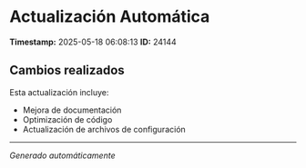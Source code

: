 # Actualización Automática

**Timestamp:** 2025-05-18 06:08:13
**ID:** 24144

## Cambios realizados

Esta actualización incluye:
- Mejora de documentación
- Optimización de código
- Actualización de archivos de configuración

---
*Generado automáticamente*
